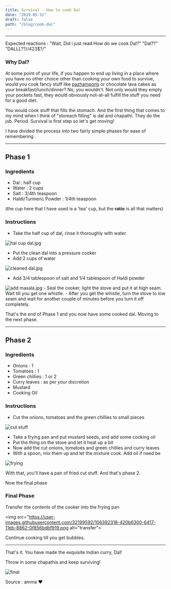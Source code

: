 ```yaml
---
title: Survival - How to cook Dal
date: "2019-05-31"
draft: false
path: "/blog/cook-dal"
---
```


***

Expected reactions : 
"Wait, Did i just read How do we cook Dal?"
"Dal??"
"DALLL??//423$?/"


### Why Dal?

At some point of your life, if you happen to end up living in a place where you have no other choice other than cooking your own food to survive, would you cook fancy stuff like [pazhamporis](https://akhilam512.github.io/blog/2019/04/19/lets-cook-pazhampori/) or chocolate lava cakes as your breakfast/lunch/dinner? 
No, you wouldn't. Not only would they empty your pockets fast, they would obviously not-at-all fulfill the stuff you need for a good diet.
 
You would cook stuff that fills the stomach. And the first thing that comes to my mind when I think of "stomach filling" is dal and chapathi. They do the job. Period. Survival is first step so let's get moving!

I have divided the process into two fairly simple phases for ease of remembering .

***

## Phase 1 

### Ingredients

- Dal : half cup 
- Water : 2 cups
- Salt : 3/4th teaspoon
- Haldi/Turmeric Powder : 1/4th teaspoon

(the cup here that I have used is a 'tea' cup, but the **ratio** is all that matters)

### Instructions

- Take the half cup of dal, rinse it thoroughly with water.

<img src="https://user-images.githubusercontent.com/32199592/106392228-ef31ab80-6416-11eb-842f-d9b0839a2906.png" alt="hal cup dal.jpg">

- Put the clean dal into a pressure cooker
- Add 2 cups of water

<img src="https://user-images.githubusercontent.com/32199592/106392263-06709900-6417-11eb-82e3-6361b056ad35.png" alt="cleaned dal.jpg">

- Add 3/4 tablespoon of salt and 1/4 tablespoon of Haldi powder

<img src="https://user-images.githubusercontent.com/32199592/106392283-1ab49600-6417-11eb-9187-37becd791ea1.png" alt ="add masala.jpg">
- Seal the cooker, light the stove and put it at high seam. Wait till you get one whistle.
- After you get the whistle, turn the stove to low seam and wait for another couple of minutes before you turn it off completely.

That's the end of Phase 1 and you now have some cooked dal. Moving to the next phase.

*** 

## Phase 2

### Ingredients

- Onions : 1
- Tomatoes : 1
- Green chillies : 1 or 2 
- Curry leaves : as per your discretion
- Mustard
- Cooking Oil

### Instructions

- Cut the onions, tomatoes and the green chillies to small pieces

<img src="https://user-images.githubusercontent.com/32199592/106392303-3324b080-6417-11eb-8d2c-1c99622b507d.png" alt="cut stuff">

- Take a frying pan and put mustard seeds, and add some cooking oil
- Put the thing on the stove and let it heat up a bit
- Now add the cut onions, tomatoes and green chillies and curry leaves
- With a spoon, mix them up and let the mixture cook. Add oil if need be

<img src="https://user-images.githubusercontent.com/32199592/106392310-3a4bbe80-6417-11eb-91b5-042a1340ce1a.png)" alt="frying">

With that, you'll have a pan of fried cut stuff. And that's phase 2.

Now the final phase

### Final Phase

Transfer the contents of the cooker into the frying pan 

<img src="https://user-images.githubusercontent.com/32199592/106392318-420b6300-6417-11eb-8862-0f856bdbf919.png alt="transfer">

Continue cooking till you get bubbles.

***

That's it. You have made the exquisite Indian curry, Dal!  

Throw in some chapathis and keep surviving! 

<img src="https://user-images.githubusercontent.com/32199592/106392330-46d01700-6417-11eb-9e6d-bf3bc29e6080.png" alt="final">



Source : amma :heart:



